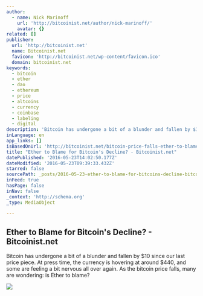 ```yaml
---
author:
  - name: Nick Marinoff
    url: 'http://bitcoinist.net/author/nick-marinoff/'
    avatar: {}
related: []
publisher:
  url: 'http://bitcoinist.net'
  name: Bitcoinist.net
  favicon: 'http://bitcoinist.net/wp-content/favicon.ico'
  domain: bitcoinist.net
keywords:
  - bitcoin
  - ether
  - dao
  - ethereum
  - price
  - altcoins
  - currency
  - coinbase
  - labeling
  - digital
description: 'Bitcoin has undergone a bit of a blunder and fallen by $10 since our last price piece. At press time, the currency is hovering at around $440, and some are feeling a bit nervous all over again. As the bitcoin price falls, many are wondering: is Ether to blame?'
inLanguage: en
app_links: []
isBasedOnUrl: 'http://bitcoinist.net/bitcoin-price-falls-ether-to-blame/'
title: "Ether to Blame for Bitcoin's Decline? - Bitcoinist.net"
datePublished: '2016-05-23T14:02:50.177Z'
dateModified: '2016-05-23T09:39:33.432Z'
starred: false
sourcePath: _posts/2016-05-23-ether-to-blame-for-bitcoins-decline-bitcoinistnet.md
inFeed: true
hasPage: false
inNav: false
_context: 'http://schema.org'
_type: MediaObject

---
```

<article style=""><h1>Ether to Blame for Bitcoin's Decline? - Bitcoinist.net</h1><p>Bitcoin has undergone a bit of a blunder and fallen by $10 since our last price piece. At press time, the currency is hovering at around $440, and some are feeling a bit nervous all over again. As the bitcoin price falls, many are wondering: is Ether to blame?</p><img src="http://bitcoinist.net/wp-content/uploads/2016/04/Ethereum.png" /></article>